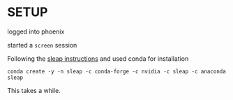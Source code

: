 # SETUP

logged into phoenix

started a `screen` session

Following the [sleap instructions](https://sleap.ai/) and used conda for installation 

`conda create -y -n sleap -c conda-forge -c nvidia -c sleap -c anaconda sleap`

This takes a while. 
